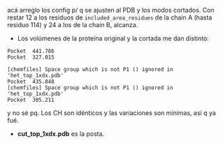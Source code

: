 acá arreglo los config p/ q se ajusten al PDB y los modos cortados.
Con restar 12 a los residuos de `included_area_residues` de la chain A (hasta residuo 114)
y 24 a los de la chain B, alcanza.

 - Los volúmenes de la proteína original y la cortada me dan distinto:

```
Pocket  441.786
Pocket  327.015

[chemfiles] Space group which is not P1 () ignored in 'het_top_1xdx.pdb'
Pocket  435.848
[chemfiles] Space group which is not P1 () ignored in 'het_top_1xdx.pdb'
Pocket  305.211
```

y no sé pq. Los CH son idénticos y las variaciones son mínimas, así q ya fué.


 - **cut_top_1xdx.pdb** es la posta.
